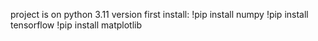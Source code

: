 project is on python 3.11 version
first install:
!pip install numpy
!pip install tensorflow 
!pip install matplotlib 
